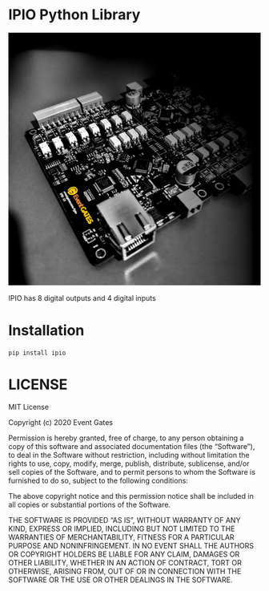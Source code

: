 # IPIO Python Library
<!--
[![Documentation Status](https://readthedocs.org/projects/adam-io/badge/?version=latest)](https://adam-io.readthedocs.io/en/latest/?badge=latest)
![Tests](https://github.com/eventgates/adam_io/workflows/Tests/badge.svg)
[![Publish](https://github.com/eventgates/adam_io/workflows/Publish/badge.svg)](https://pypi.org/project/adam-io/)

-->
![image](https://github.com/eventgates/ipio/blob/master/ipio.jpg?raw=true)

IPIO has 8 digital outputs and 4 digital inputs

# Installation
```
pip install ipio
```

<!-- # Usage Examples -->


<!-- ## Create IPIO object -->

<!-- IP, username, password of ADAM should be already set from APEX -->

<!-- ```python -->
<!-- from adam_io import Adam6050D -->

<!-- ip='192.168.1.1' -->
<!-- username = 'user' -->
<!-- password = 'pass' -->

<!-- adam = Adam6050D(ip, username, password) -->
<!-- ``` -->

<!-- ## Construct the digital output object -->

<!-- To change the state of the outputs, you should create/reuse a DigitalOutput object -->
<!-- After creating the object, the initial state is empty, so making a request straight away changes nothing. -->

<!-- ```python -->
<!-- from adam_io import DigitalOutput -->

<!-- do = DigitalOutput() -->
<!-- # set every available output to 1 -->
<!-- do[0]=1 -->
<!-- do[1]=1 -->
<!-- do[2]=1 -->
<!-- do[3]=1 -->
<!-- do[4]=1 -->
<!-- do[5]=1 -->
<!-- ``` -->

<!-- You don’t have to set every bit, you can just change the ones you need. -->

<!-- ```python -->
<!-- from adam_io import DigitalOutput -->

<!-- do = DigitalOutput() -->
<!-- # set DO0 to 1 and DO5 to 0 -->
<!-- do[0]=1 -->
<!-- do[5]=0 -->
<!-- ``` -->

<!-- DigitalOutput accepts an array to set the outputs all at once -->

<!-- ```python -->
<!-- from adam_io import DigitalOutput -->

<!-- # set every available output to 1 -->
<!-- initial_array = [1,1,1,1,1,1,1] -->
<!-- do = DigitalOutput(array=initial_array) -->
<!-- ``` -->

<!-- ## Change the state -->

<!-- After creating adam and setting the digital outputs, make the request by calling the output method of ADAM and pass the digitalOuput object as argument. -->

<!-- ```python -->
<!-- from adam_io import ADAM6050D, DigitalOutput -->

<!-- ip='192.168.1.1' -->
<!-- username = 'user' -->
<!-- password = 'pass' -->

<!-- adam = Adam6050D(ip, username, password) -->

<!-- do = DigitalOutput() -->
<!-- # set DO0 to 1 and DO5 to 0 -->
<!-- do[0]=1 -->
<!-- do[5]=0 -->

<!-- # request the state change -->
<!-- try: -->
<!--     adam.output(do) -->
<!-- except Exception as err: -->
<!--     print(err) -->
<!-- ``` -->

<!-- ## Read the state of output -->

<!-- You can get the current state by calling the digitalOutput object without an argument -->

<!-- ```python -->
<!-- current_output = adam.output() -->

<!-- # state of DO0 -->
<!-- current_output[0] -->
<!-- ``` -->

<!-- ## Read the state of input -->

<!-- To read the input state, call input() on ADAM. You can pass in the id of a specific input if you want. Otherwise every input value is retrieved -->

<!-- ```python -->
<!-- input_id = 0 -->
<!-- di_0 = adam.input(input_id) -->

<!-- # value of DI0 -->
<!-- print(di_0) -->

<!-- di = adam.input(input_id) -->

<!-- # digital inputs -->
<!-- print(di[0]) # DI0 -->
<!-- print(di[1]) # DI1 -->
<!-- # -->
<!-- # -->
<!-- # -->
<!-- print(di[10]) # DI10 -->
<!-- print(di[11]) # DI11 -->
<!-- ``` -->

# LICENSE

MIT License

Copyright (c) 2020 Event Gates

Permission is hereby granted, free of charge, to any person obtaining a copy
of this software and associated documentation files (the “Software”), to deal
in the Software without restriction, including without limitation the rights
to use, copy, modify, merge, publish, distribute, sublicense, and/or sell
copies of the Software, and to permit persons to whom the Software is
furnished to do so, subject to the following conditions:

The above copyright notice and this permission notice shall be included in all
copies or substantial portions of the Software.

THE SOFTWARE IS PROVIDED “AS IS”, WITHOUT WARRANTY OF ANY KIND, EXPRESS OR
IMPLIED, INCLUDING BUT NOT LIMITED TO THE WARRANTIES OF MERCHANTABILITY,
FITNESS FOR A PARTICULAR PURPOSE AND NONINFRINGEMENT. IN NO EVENT SHALL THE
AUTHORS OR COPYRIGHT HOLDERS BE LIABLE FOR ANY CLAIM, DAMAGES OR OTHER
LIABILITY, WHETHER IN AN ACTION OF CONTRACT, TORT OR OTHERWISE, ARISING FROM,
OUT OF OR IN CONNECTION WITH THE SOFTWARE OR THE USE OR OTHER DEALINGS IN THE
SOFTWARE.
